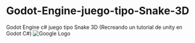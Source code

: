 # Godot-Engine-juego-tipo-Snake-3D
Godot Engine c# juego tipo Snake 3D (Recreando un tutorial de unity en Godot C#)
<img src="http://drive.google.com/uc?export=view&id=0B2nmJ_DIvLZtS0VGSnNRVlVTQTA" alt="Google Logo">
